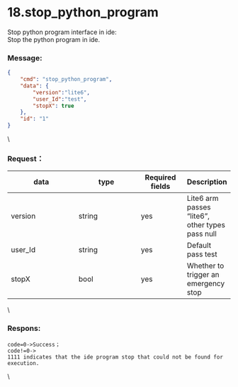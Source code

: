 # 18.stop_python_program

 

Stop python program interface in ide:\
Stop the python program in ide.

### Message:  

```json
{
    "cmd": "stop_python_program",
    "data": {
        "version":"lite6",
        "user_Id":"test",
        "stopX": true
    },
    "id": "1"
}
```

\


### Request：    



<table><thead><tr><th width="137">data</th><th width="125">type</th><th width="88">Required fields</th><th>Description</th></tr></thead><tbody><tr><td>version</td><td>string</td><td>yes</td><td>Lite6 arm passes “lite6”, other types pass null</td></tr><tr><td>user_Id</td><td>string</td><td>yes</td><td>Default pass test</td></tr><tr><td>stopX</td><td>bool</td><td>yes</td><td>Whether to trigger an emergency stop</td></tr></tbody></table>

\


### Respons:     

 ```
code=0->Success；
code!=0->
1111 indicates that the ide program stop that could not be found for execution.
```

\

